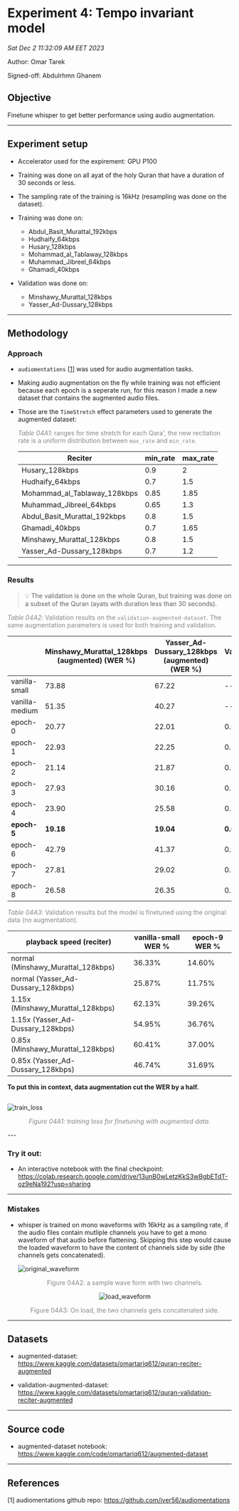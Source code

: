 # Experiment 4: Tempo invariant model

_Sat Dec 2 11:32:09 AM EET 2023_

Author: Omar Tarek

Signed-off: Abdulrhmn Ghanem

## Objective

Finetune whisper to get better performance using audio augmentation.

---

## Experiment setup

- Accelerator used for the expirement: GPU P100

- Training was done on all ayat of the holy Quran that have a duration of 30 seconds or less.

- The sampling rate of the training is 16kHz (resampling was done on the dataset).

- Training was done on:

  - Abdul_Basit_Murattal_192kbps
  - Hudhaify_64kbps
  - Husary_128kbps
  - Mohammad_al_Tablaway_128kbps
  - Muhammad_Jibreel_64kbps
  - Ghamadi_40kbps

- Validation was done on:
  - Minshawy_Murattal_128kbps
  - Yasser_Ad-Dussary_128kbps

---

## Methodology

### Approach

- `audiomentations` [[1](https://github.com/iver56/audiomentations)] was used for audio augmentation tasks.

- Making audio augmentation on the fly while training was not efficient because each epoch is a seperate run, for this reason I made a new dataset that contains the augmented audio files.

- Those are the `TimeStretch` effect parameters used to generate the augmented dataset:

  <span style="color: #888888;">_Table 04A1_: ranges for time stretch for each Qara', the new recitation rate is a uniform distribution between `max_rate` and `min_rate`.</span>

  | Reciter                      | min_rate | max_rate |
  | ---------------------------- | -------- | -------- |
  | Husary_128kbps               | 0.9      | 2        |
  | Hudhaify_64kbps              | 0.7      | 1.5      |
  | Mohammad_al_Tablaway_128kbps | 0.85     | 1.85     |
  | Muhammad_Jibreel_64kbps      | 0.65     | 1.3      |
  | Abdul_Basit_Murattal_192kbps | 0.8      | 1.5      |
  | Ghamadi_40kbps               | 0.7      | 1.65     |
  | Minshawy_Murattal_128kbps    | 0.8      | 1.5      |
  | Yasser_Ad-Dussary_128kbps    | 0.7      | 1.2      |

---

### Results

> 💡 The validation is done on the whole Quran, but training was done on a subset of the Quran (ayats with duration less than 30 seconds).

<span style="color: #888888;">_Table 04A2_: Validation results on the `validation-augmented-dataset`. The same augmentation parameters is used for both training and validation.</span>

|                | Minshawy_Murattal_128kbps (augmented) (WER %) | Yasser_Ad-Dussary_128kbps (augmented) (WER %) | Validation Loss |
| -------------- | --------------------------------------------- | --------------------------------------------- | --------------- |
| vanilla-small  | 73.88                                         | 67.22                                         | ---             |
| vanilla-medium | 51.35                                         | 40.27                                         | ---             |
| epoch-0        | 20.77                                         | 22.01                                         | 0.0113          |
| epoch-1        | 22.93                                         | 22.25                                         | 0.0014          |
| epoch-2        | 21.14                                         | 21.87                                         | 0.0012          |
| epoch-3        | 27.93                                         | 30.16                                         | 0.0117          |
| epoch-4        | 23.90                                         | 25.58                                         | 0.0001          |
| **epoch-5**    | **19.18**                                     | **19.04**                                     | **0.0001**      |
| epoch-6        | 42.79                                         | 41.37                                         | 0.0003          |
| epoch-7        | 27.81                                         | 29.02                                         | 0.0032          |
| epoch-8        | 26.58                                         | 26.35                                         | 0.0002          |

<span style="color: #888888;"> _Table 04A3_: Validation results but the model is finetuned using the original data (no augmentation).</span>

| playback speed (reciter)           | vanilla-small WER % | epoch-9 WER % |
| ---------------------------------- | ------------------- | ------------- |
| normal (Minshawy_Murattal_128kbps) | 36.33%              | 14.60%        |
| normal (Yasser_Ad-Dussary_128kbps) | 25.87%              | 11.75%        |
| 1.15x (Minshawy_Murattal_128kbps)  | 62.13%              | 39.26%        |
| 1.15x (Yasser_Ad-Dussary_128kbps)  | 54.95%              | 36.76%        |
| 0.85x (Minshawy_Murattal_128kbps)  | 60.41%              | 37.00%        |
| 0.85x (Yasser_Ad-Dussary_128kbps)  | 46.74%              | 31.69%        |

**To put this in context, data augmentation cut the WER by a half.**

##

![train_loss](./media/04A_loss.png)

<p align="center">
  <span style="color: #888888;"><em>Figure 04A1: training loss for finetuning with augmented data</em>.</span>
</p>
---

### Try it out:

- An interactive notebook with the final checkpoint: https://colab.research.google.com/drive/13unB0wLetzKkS3wBgbETdT-oz9eNa192?usp=sharing

---

### Mistakes

- whisper is trained on mono waveforms with 16kHz as a sampling rate, if the audio files contain mutliple channels you have to get a mono waveform of that audio before flattening. Skipping this step would cause the loaded waveform to have the content of channels side by side (the channels gets concatenated).

  ![original_waveform](./media/original_waveform.png)

  <p align="center">
    <span style="color: #888888;">Figure 04A2: a sample wave form with two channels.</span>
  </p>

  <p align="center">
    <img src="./media/load_waveform.png" alt="load_waveform">
  </p>
  <p align="center">
    <span style="color: #888888;">Figure 04A3: On load, the two channels gets concatenated side.</span>
  </p>

---

## Datasets

- augmented-dataset: https://www.kaggle.com/datasets/omartariq612/quran-reciter-augmented

- validation-augmented-dataset: https://www.kaggle.com/datasets/omartariq612/quran-validation-reciter-augmented

---

## Source code

- augmented-dataset notebook: https://www.kaggle.com/code/omartariq612/augmented-dataset

---

## References

[1] audiomentations github repo: https://github.com/iver56/audiomentations

